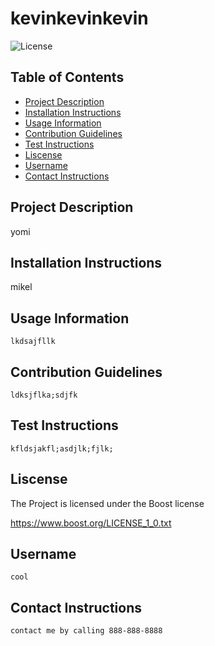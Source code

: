 # kevinkevinkevin

  ![License](https://img.shields.io/badge/License-Boost_1.0-lightblue.svg)

  ## Table of Contents
  * [Project Description](#description)
  * [Installation Instructions](#instructions)
  * [Usage Information](#usage)
  * [Contribution Guidelines](#guidelines)
  * [Test Instructions](#test)
  * [Liscense](#liscense)
  * [Username](#username)
  * [Contact Instructions](#contact)

  ## Project Description <a name="description"></a>
  yomi

  ## Installation Instructions <a name="instructions"></a>
  mikel

  ## Usage Information <a name="usage"></a>
  `lkdsajfllk`

  ## Contribution Guidelines <a name="guidelines"></a>
  `ldksjflka;sdjfk`

  ## Test Instructions <a name="test"></a>
  `kfldsjakfl;asdjlk;fjlk;`

  ## Liscense <a name="liscense"></a>
  The Project is licensed under the Boost license


  https://www.boost.org/LICENSE_1_0.txt

  ## Username <a name="username"></a>
  `cool`

  ## Contact Instructions <a name="contact"></a>
  `contact me by calling 888-888-8888`

